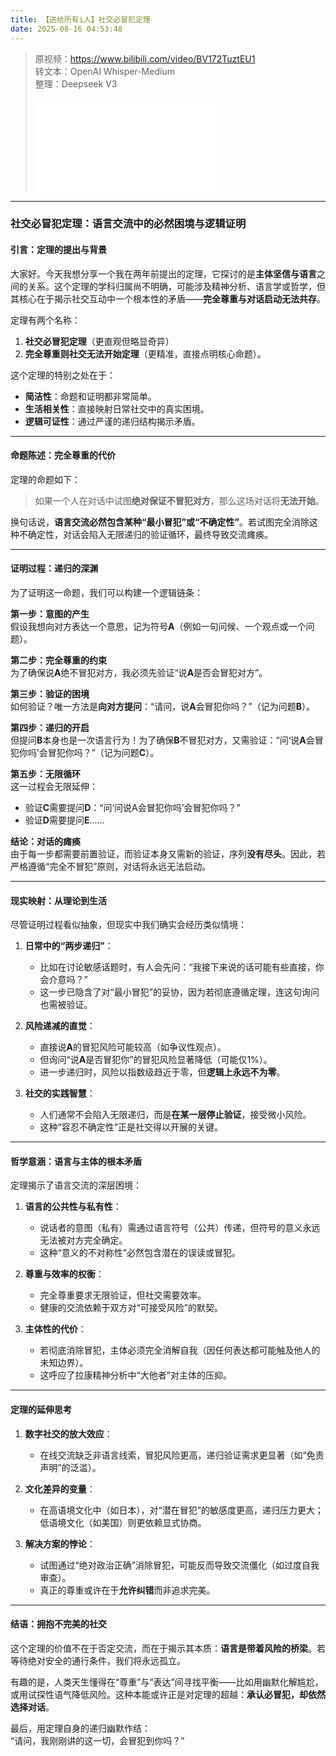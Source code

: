 ```yaml
---
title: 【送给所有i人】社交必冒犯定理
date: 2025-08-16 04:53:48
---
```


> 原视频：https://www.bilibili.com/video/BV172TuztEU1<br>转文本：OpenAI Whisper-Medium<br>整理：Deepseek V3
>
> <iframe src="//player.bilibili.com/player.html?bvid=BV172TuztEU1&autoplay=0" scrolling="no" border="0" frameborder="no" framespacing="0" allowfullscreen="true"></iframe>

---

### 社交必冒犯定理：语言交流中的必然困境与逻辑证明  

#### 引言：定理的提出与背景  
大家好。今天我想分享一个我在两年前提出的定理，它探讨的是**主体坚信与语言**之间的关系。这个定理的学科归属尚不明确，可能涉及精神分析、语言学或哲学，但其核心在于揭示社交互动中一个根本性的矛盾——**完全尊重与对话启动无法共存**。  

定理有两个名称：  
1. **社交必冒犯定理**（更直观但略显奇异）  
2. **完全尊重则社交无法开始定理**（更精准，直接点明核心命题）。  

这个定理的特别之处在于：  
- **简洁性**：命题和证明都非常简单。  
- **生活相关性**：直接映射日常社交中的真实困境。  
- **逻辑可证性**：通过严谨的递归结构揭示矛盾。  

---  

#### 命题陈述：完全尊重的代价  
定理的命题如下：  
> 如果一个人在对话中试图**绝对保证不冒犯对方**，那么这场对话将**无法开始**。  

换句话说，**语言交流必然包含某种“最小冒犯”或“不确定性”**。若试图完全消除这种不确定性，对话会陷入无限递归的验证循环，最终导致交流瘫痪。  

---  

#### 证明过程：递归的深渊  
为了证明这一命题，我们可以构建一个逻辑链条：  

**第一步：意图的产生**  
假设我想向对方表达一个意思，记为符号**A**（例如一句问候、一个观点或一个问题）。  

**第二步：完全尊重的约束**  
为了确保说**A**绝不冒犯对方，我必须先验证“说**A**是否会冒犯对方”。  

**第三步：验证的困境**  
如何验证？唯一方法是**向对方提问**：“请问，说**A**会冒犯你吗？”（记为问题**B**）。  

**第四步：递归的开启**  
但提问**B**本身也是一次语言行为！为了确保**B**不冒犯对方，又需验证：“问‘说**A**会冒犯你吗’会冒犯你吗？”（记为问题**C**）。  

**第五步：无限循环**  
这一过程会无限延伸：  
- 验证**C**需要提问**D**：“问‘问说A会冒犯你吗’会冒犯你吗？”  
- 验证**D**需要提问**E**……  

**结论：对话的瘫痪**  
由于每一步都需要前置验证，而验证本身又需新的验证，序列**没有尽头**。因此，若严格遵循“完全不冒犯”原则，对话将永远无法启动。  

---  

#### 现实映射：从理论到生活  
尽管证明过程看似抽象，但现实中我们确实会经历类似情境：  
1. **日常中的“两步递归”**：  
   - 比如在讨论敏感话题时，有人会先问：“我接下来说的话可能有些直接，你会介意吗？”  
   - 这一步已隐含了对“最小冒犯”的妥协，因为若彻底遵循定理，连这句询问也需被验证。  

2. **风险递减的直觉**：  
   - 直接说**A**的冒犯风险可能较高（如争议性观点）。  
   - 但询问“说**A**是否冒犯你”的冒犯风险显著降低（可能仅1%）。  
   - 进一步递归时，风险以指数级趋近于零，但**逻辑上永远不为零**。  

3. **社交的实践智慧**：  
   - 人们通常不会陷入无限递归，而是**在某一层停止验证**，接受微小风险。  
   - 这种“容忍不确定性”正是社交得以开展的关键。  

---  

#### 哲学意涵：语言与主体的根本矛盾  
定理揭示了语言交流的深层困境：  
1. **语言的公共性与私有性**：  
   - 说话者的意图（私有）需通过语言符号（公共）传递，但符号的意义永远无法被对方完全确定。  
   - 这种“意义的不对称性”必然包含潜在的误读或冒犯。  

2. **尊重与效率的权衡**：  
   - 完全尊重要求无限验证，但社交需要效率。  
   - 健康的交流依赖于双方对“可接受风险”的默契。  

3. **主体性的代价**：  
   - 若彻底消除冒犯，主体必须完全消解自我（因任何表达都可能触及他人的未知边界）。  
   - 这呼应了拉康精神分析中“大他者”对主体的压抑。  

---  

#### 定理的延伸思考  
1. **数字社交的放大效应**：  
   - 在线交流缺乏非语言线索，冒犯风险更高，递归验证需求更显著（如“免责声明”的泛滥）。  

2. **文化差异的变量**：  
   - 在高语境文化中（如日本），对“潜在冒犯”的敏感度更高，递归压力更大；低语境文化（如美国）则更依赖显式协商。  

3. **解决方案的悖论**：  
   - 试图通过“绝对政治正确”消除冒犯，可能反而导致交流僵化（如过度自我审查）。  
   - 真正的尊重或许在于**允许纠错**而非追求完美。  

---  

#### 结语：拥抱不完美的社交  
这个定理的价值不在于否定交流，而在于揭示其本质：**语言是带着风险的桥梁**。若等待绝对安全的通行条件，我们将永远孤立。  

有趣的是，人类天生懂得在“尊重”与“表达”间寻找平衡——比如用幽默化解尴尬，或用试探性语气降低风险。这种本能或许正是对定理的超越：**承认必冒犯，却依然选择对话**。  

最后，用定理自身的递归幽默作结：  
“请问，我刚刚讲的这一切，会冒犯到你吗？”